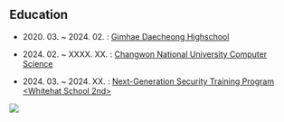 ## Education
* <nomark>2020. 03. ~ 2024. 02. : [Gimhae Daecheong Highschool](https://ghdaecheong-h.gne.go.kr/)</nomark>

* <nomark>2024. 02. ~ XXXX. XX. : [Changwon National University Computer Science](https://www.changwon.ac.kr/ce/main.do)</nomark>

* <nomark>2024. 03. ~ 2024. XX. : [Next-Generation Security Training Program <Whitehat School 2nd>](https://whitehatschool.kr/)</nomark>

<picture>
  <source media="(prefers-color-scheme: dark)" srcset="https://github-readme-stats-pearl-chi-86.vercel.app/api?username=hui1601&theme=onedark&show_icons=true&show=reviews%2Cdiscussions_answered&rank_icon=percentile&role=OWNER%2CORGANIZATION_MEMBER%2CCOLLABORATOR">
  <img src="https://github-readme-stats-pearl-chi-86.vercel.app/api?username=hui1601&show_icons=true&show=reviews%2Cdiscussions_answered&rank_icon=percentile&role=OWNER%2CORGANIZATION_MEMBER%2CCOLLABORATOR">
</picture>
<!--
**hui1601/hui1601** is a ✨ _special_ ✨ repository because its `README.md` (this file) appears on your GitHub profile.

Here are some ideas to get you started:

- 🔭 I’m currently working on ...
- 🌱 I’m currently learning ...
- 👯 I’m looking to collaborate on ...
- 🤔 I’m looking for help with ...
- 💬 Ask me about ...
- 📫 How to reach me: ...
- 😄 Pronouns: ...
- ⚡ Fun fact: ...
-->
